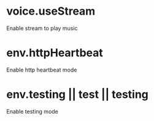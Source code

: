 # voice.useStream
Enable stream to play music  

# env.httpHeartbeat
Enable http heartbeat mode  

# env.testing || test || testing
Enable testing mode
